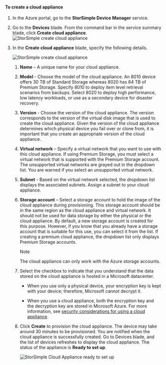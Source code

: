 #### To create a cloud appliance

1. In the Azure portal, go to the **StorSimple Device Manager** service.
2. Go to the **Devices** blade. From the command bar in the service summary blade, click **Create cloud appliance**.
    ![StorSimple create cloud appliance](./media/storsimple-8000-create-cloud-appliance-u2/sca-create1.png)
3. In the **Create cloud appliance** blade, specify the following details.
   
    ![StorSimple create cloud appliance](./media/storsimple-8000-create-cloud-appliance-u2/sca-create2.png)
   
   1. **Name** – A unique name for your cloud appliance.
   2. **Model** - Choose the model of the cloud appliance. An 8010 device offers 30 TB of Standard Storage whereas 8020 has 64 TB of Premium Storage. Specify 8010 to deploy item level retrieval scenarios from backups. Select 8020 to deploy high performance, low latency workloads, or use as a secondary device for disaster recovery.
   3. **Version** - Choose the version of the cloud appliance. The version corresponds to the version of the virtual disk image that is used to create the cloud appliance. Given the version of the cloud appliance determines which physical device you fail over or clone from, it is important that you create an appropriate version of the cloud appliance.
   4. **Virtual network** – Specify a virtual network that you want to use with this cloud appliance. If using Premium Storage, you must select a virtual network that is supported with the Premium Storage account. The unsupported virtual networks are grayed out in the dropdown list. You are warned if you select an unsupported virtual network.
   5. **Subnet** - Based on the virtual network selected, the dropdown list displays the associated subnets. Assign a subnet to your cloud appliance.
   6. **Storage account** – Select a storage account to hold the image of the cloud appliance during provisioning. This storage account should be in the same region as the cloud appliance and virtual network. It should not be used for data storage by either the physical or the cloud appliance. By default, a new storage account is created for this purpose. However, if you know that you already have a storage account that is suitable for this use, you can select it from the list. If creating a premium cloud appliance, the dropdown list only displays Premium Storage accounts.
      
      > [!NOTE]
      > The cloud appliance can only work with the Azure storage accounts.
    
   7. Select the checkbox to indicate that you understand that the data stored on the cloud appliance is hosted in a Microsoft datacenter.
       * When you use only a physical device, your encryption key is kept with your device; therefore, Microsoft cannot decrypt it.

       * When you use a cloud appliance, both the encryption key and the decryption key are stored in Microsoft Azure. For more information, see [security considerations for using a cloud appliance](../articles/storsimple/storsimple-security.md#storsimple-virtual-device-security).
   8. Click **Create** to provision the cloud appliance. The device may take around 30 minutes to be provisioned. You are notified when the cloud appliance is successfully created. Go to Devices blade, and the list of devices refreshes to display the cloud appliance. The status of the appliance is **Ready to set up**.
      
      ![StorSimple Cloud Appliance ready to set up](./media/storsimple-8000-create-cloud-appliance-u2/sca-create3.png)

